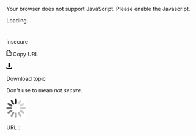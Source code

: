 Your browser does not support JavaScript. Please enable the Javascript.

Loading...

# 

insecure

![Copy URL](media/insecure/Copy.png)
Copy URL

![Download](media/insecure/Download.png)

Download topic

Don't use to mean *not secure*. 

![In progress](media/insecure/activity-large.gif)

URL :
